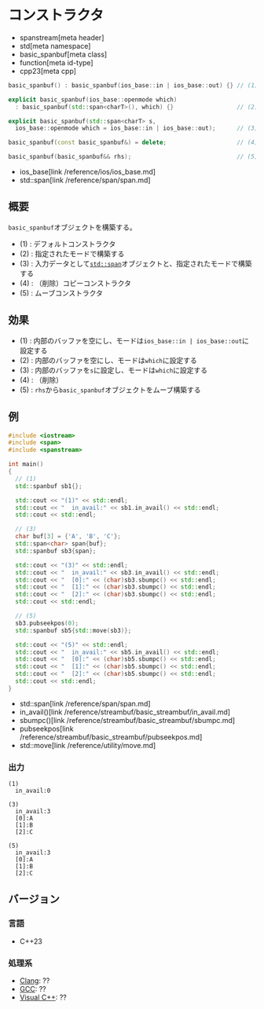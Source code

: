 # コンストラクタ
* spanstream[meta header]
* std[meta namespace]
* basic_spanbuf[meta class]
* function[meta id-type]
* cpp23[meta cpp]

```cpp
basic_spanbuf() : basic_spanbuf(ios_base::in | ios_base::out) {} // (1)

explicit basic_spanbuf(ios_base::openmode which)
  : basic_spanbuf(std::span<charT>(), which) {}                  // (2)

explicit basic_spanbuf(std::span<charT> s,
  ios_base::openmode which = ios_base::in | ios_base::out);      // (3)

basic_spanbuf(const basic_spanbuf&) = delete;                    // (4)

basic_spanbuf(basic_spanbuf&& rhs);                              // (5)
```
* ios_base[link /reference/ios/ios_base.md]
* std::span[link /reference/span/span.md]

## 概要
`basic_spanbuf`オブジェクトを構築する。

- (1) : デフォルトコンストラクタ
- (2) : 指定されたモードで構築する
- (3) : 入力データとして[`std::span`](/reference/span/span.md)オブジェクトと、指定されたモードで構築する
- (4) : （削除）コピーコンストラクタ
- (5) : ムーブコンストラクタ


## 効果
- (1) : 内部のバッファを空にし、モードは`ios_base::in | ios_base::out`に設定する
- (2) : 内部のバッファを空にし、モードは`which`に設定する
- (3) : 内部のバッファを`s`に設定し、モードは`which`に設定する
- (4) : （削除）
- (5) : `rhs`から`basic_spanbuf`オブジェクトをムーブ構築する


## 例
```cpp example
#include <iostream>
#include <span>
#include <spanstream>

int main()
{
  // (1)
  std::spanbuf sb1{};

  std::cout << "(1)" << std::endl;
  std::cout << "  in_avail:" << sb1.in_avail() << std::endl;
  std::cout << std::endl;

  // (3)
  char buf[3] = {'A', 'B', 'C'};
  std::span<char> span{buf};
  std::spanbuf sb3{span};

  std::cout << "(3)" << std::endl;
  std::cout << "  in_avail:" << sb3.in_avail() << std::endl;
  std::cout << "  [0]:" << (char)sb3.sbumpc() << std::endl;
  std::cout << "  [1]:" << (char)sb3.sbumpc() << std::endl;
  std::cout << "  [2]:" << (char)sb3.sbumpc() << std::endl;
  std::cout << std::endl;

  // (5)
  sb3.pubseekpos(0);
  std::spanbuf sb5{std::move(sb3)};

  std::cout << "(5)" << std::endl;
  std::cout << "  in_avail:" << sb5.in_avail() << std::endl;
  std::cout << "  [0]:" << (char)sb5.sbumpc() << std::endl;
  std::cout << "  [1]:" << (char)sb5.sbumpc() << std::endl;
  std::cout << "  [2]:" << (char)sb5.sbumpc() << std::endl;
  std::cout << std::endl;
}
```
* std::span<char>[link /reference/span/span.md]
* in_avail()[link /reference/streambuf/basic_streambuf/in_avail.md]
* sbumpc()[link /reference/streambuf/basic_streambuf/sbumpc.md]
* pubseekpos[link /reference/streambuf/basic_streambuf/pubseekpos.md]
* std::move[link /reference/utility/move.md]

### 出力
```
(1)
  in_avail:0

(3)
  in_avail:3
  [0]:A
  [1]:B
  [2]:C

(5)
  in_avail:3
  [0]:A
  [1]:B
  [2]:C
```


## バージョン
### 言語
- C++23

### 処理系
- [Clang](/implementation.md#clang): ??
- [GCC](/implementation.md#gcc): ??
- [Visual C++](/implementation.md#visual_cpp): ??

